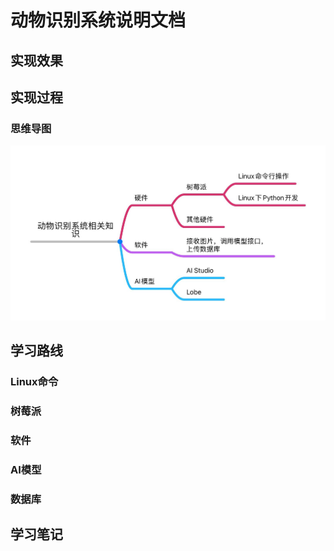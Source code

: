# 动物识别系统说明文档

## 实现效果

## 实现过程

### 思维导图

<img src="./img/学习路线思维导图.jpg" style="zoom:50%;" />

## 学习路线

### Linux命令

### 树莓派

### 软件

### AI模型

### 数据库

## 学习笔记